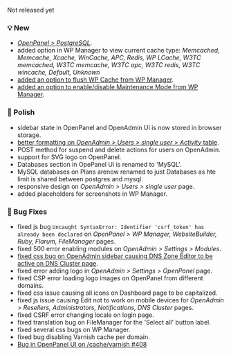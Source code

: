 Not released yet

### 💡 New
- [*OpenPanel > PostgreSQL*](https://i.postimg.cc/4y3n59k3/2025-06-09-16-13.png).
- added option in WP Manager to view current cache type: *Memcached, Memcache, Xcache, WinCache, APC, Redis, WP LCache, W3TC memcached, W3TC memcache, W3TC apc, W3TC redis, W3TC wincache, Default, Unknown*
- [added an option to flush WP Cache from WP Manager](https://i.postimg.cc/rw230vvh/2025-06-10-17-45.png).
- [added an option to enable/disable Maintenance Mode from WP Manager](https://i.postimg.cc/W1cdtwTG/2025-06-10-18-54.png).

### 💅 Polish
- sidebar state in OpenPanel and OpenAdmin UI is now stored in browser storage.
- [better formatting on *OpenAdmin > Users > single user > Activity* table](https://i.postimg.cc/B6gWG2Jc/2025-06-09-07-37.png).
- POST method for suspend and delete actions for users on OpenAdmin.
- support for SVG logo on OpenPanel.
- Databases section in OpePanel Ui is renamed to 'MySQL'.
- MySQL databases on Plans arenow renamed to just Databases as hte limit is shared between postgres and mysql.
- responsive design on *OpenAdmin > Users > single user* page.
- added placeholders for screenshots in WP Manager.


### 🐛 Bug Fixes
- fixed js bug `Uncaught SyntaxError: Identifier 'csrf_token' has already been declared` on *OpenPanel > WP Manager, WebsiteBuilder, Ruby, Flarum, FileManager* pages.
- fixed 500 error enabling modules on *OpenAdmin > Settings > Modules*.
- [fixed css bug on OpenAdmin sidebar causing DNS Zone Editor to be active on DNS Cluster page](https://i.postimg.cc/G2VbfkK7/2025-06-09-07-48.png).
- fixed error adding logo in *OpenAdmin > Settings > OpenPanel* page.
- fixed CSP error loading logo images on OpenPanel from different domains.
- fixed css issue causing all icons on Dashboard page to be capitalized.
- fixed js issue causing Edit not to work on mobile devices for *OpenAdmin > Resellers, Administrators, Notifications, DNS Cluster* pages.
- fixed CSRF error changing locale on login page.
- fixed translation bug on FileManager for the 'Select all' button label.
- fixed several css bugs on WP Manager.
- fixed bug disabling Varnish cache per domain.
- [Bug in OpenPanel UI on /cache/varnish #408](https://github.com/stefanpejcic/OpenPanel/issues/408)
